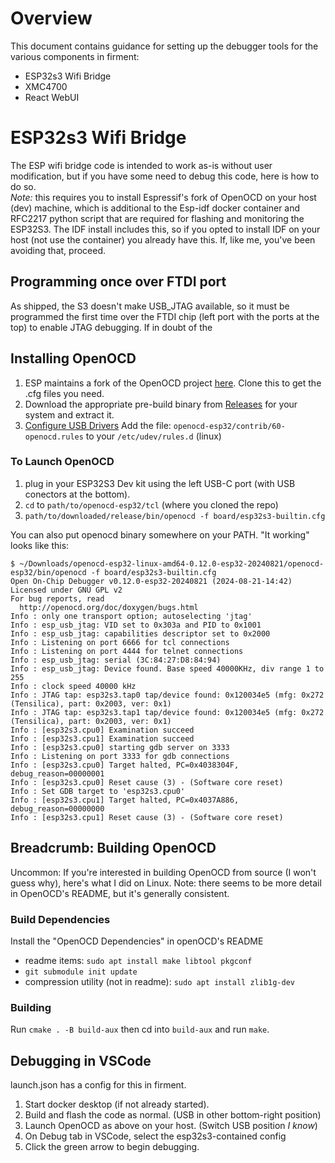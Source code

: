 # Overview
This document contains guidance for setting up the debugger tools for the various components in firment: 
- ESP32s3 Wifi Bridge
- XMC4700
- React WebUI

# ESP32s3 Wifi Bridge
The ESP wifi bridge code is intended to work as-is without user modification, but if you have some need to debug this code, here is how to do so.  
*Note:* this requires you to install Espressif's fork of OpenOCD on your host (dev) machine, which is additional to the Esp-idf docker container and RFC2217 python script that are required for flashing and monitoring the ESP32S3.  The IDF install includes this, so if you opted to install IDF on your host (not use the container) you already have this.  If, like me, you've been avoiding that, proceed.

## Programming once over FTDI port
As shipped, the S3 doesn't make USB_JTAG available, so it must be programmed the first time over the FTDI chip (left port with the ports at the top) to enable JTAG debugging.  If in doubt of the

## Installing OpenOCD
1. ESP maintains a fork of the OpenOCD project [here](https://github.com/espressif/openocd-esp32).  Clone this to get the .cfg files you need. 
2. Download the appropriate pre-build binary from [Releases](https://github.com/espressif/openocd-esp32/releases) for your system and extract it.
3. [Configure USB Drivers](https://docs.espressif.com/projects/esp-idf/en/stable/esp32s3/api-guides/jtag-debugging/configure-builtin-jtag.html#configure-usb-drivers) Add the file: `openocd-esp32/contrib/60-openocd.rules` to your `/etc/udev/rules.d` (linux)

### To Launch OpenOCD
1. plug in your ESP32S3 Dev kit using the left USB-C port (with USB conectors at the bottom).
1. `cd` to `path/to/openocd-esp32/tcl` (where you cloned the repo)
2. `path/to/downloaded/release/bin/openocd -f board/esp32s3-builtin.cfg`

You can also put openocd binary somewhere on your PATH. "It working" looks like this: 

    $ ~/Downloads/openocd-esp32-linux-amd64-0.12.0-esp32-20240821/openocd-esp32/bin/openocd -f board/esp32s3-builtin.cfg
    Open On-Chip Debugger v0.12.0-esp32-20240821 (2024-08-21-14:42)
    Licensed under GNU GPL v2
    For bug reports, read
      http://openocd.org/doc/doxygen/bugs.html
    Info : only one transport option; autoselecting 'jtag'
    Info : esp_usb_jtag: VID set to 0x303a and PID to 0x1001
    Info : esp_usb_jtag: capabilities descriptor set to 0x2000
    Info : Listening on port 6666 for tcl connections
    Info : Listening on port 4444 for telnet connections
    Info : esp_usb_jtag: serial (3C:84:27:D8:84:94)
    Info : esp_usb_jtag: Device found. Base speed 40000KHz, div range 1 to 255
    Info : clock speed 40000 kHz
    Info : JTAG tap: esp32s3.tap0 tap/device found: 0x120034e5 (mfg: 0x272 (Tensilica), part: 0x2003, ver: 0x1)
    Info : JTAG tap: esp32s3.tap1 tap/device found: 0x120034e5 (mfg: 0x272 (Tensilica), part: 0x2003, ver: 0x1)
    Info : [esp32s3.cpu0] Examination succeed
    Info : [esp32s3.cpu1] Examination succeed
    Info : [esp32s3.cpu0] starting gdb server on 3333
    Info : Listening on port 3333 for gdb connections
    Info : [esp32s3.cpu0] Target halted, PC=0x4038304F, debug_reason=00000001
    Info : [esp32s3.cpu0] Reset cause (3) - (Software core reset)
    Info : Set GDB target to 'esp32s3.cpu0'
    Info : [esp32s3.cpu1] Target halted, PC=0x4037A886, debug_reason=00000000
    Info : [esp32s3.cpu1] Reset cause (3) - (Software core reset)


## Breadcrumb: Building OpenOCD
Uncommon: If you're interested in building OpenOCD from source (I won't guess why), here's what I did on Linux.  Note: there seems to be more detail in OpenOCD's README, but it's generally consistent. 

### Build Dependencies
Install the "OpenOCD Dependencies" in openOCD's README
- readme items: `sudo apt install make libtool pkgconf`
- `git submodule init update`
- compression utility (not in readme): `sudo apt install zlib1g-dev`

### Building
Run `cmake . -B build-aux` then cd into `build-aux` and run `make`.  

## Debugging in VSCode
launch.json has a config for this in firment.
1. Start docker desktop (if not already started).
2. Build and flash the code as normal. (USB in other bottom-right position)
2. Launch OpenOCD as above on your host. (Switch USB position *I know*)
2. On Debug tab in VSCode, select the esp32s3-contained config
3. Click the green arrow to begin debugging.  